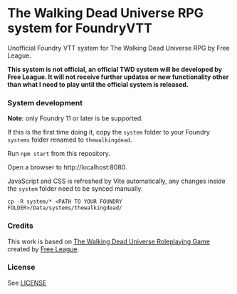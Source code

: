 # The Walking Dead Universe RPG system for FoundryVTT

Unofficial Foundry VTT system for The Walking Dead Universe RPG by Free League.

**This system is not official, an official TWD system will be developed by Free League. It will not receive further updates or new functionality other than what I need to play until the official system is released.**

### System development

**Note**: only Foundry 11 or later is be supported.

If this is the first time doing it, copy the `system` folder to your Foundry `systems` folder renamed to `thewalkingdead`.

Run `npm start` from this repository.

Open a browser to http://localhost:8080.

JavaScript and CSS is refreshed by Vite automatically, any changes inside the `system` folder need to be synced manually.

```
cp -R system/* <PATH TO YOUR FOUNDRY FOLDER>/Data/systems/thewalkingdead/
```

### Credits

This work is based on [The Walking Dead Universe Roleplaying Game](https://www.thewalkingdead-rpg.com/) created by [Free League](https://freeleaguepublishing.com/).

### License

See [LICENSE](/LICENSE)
